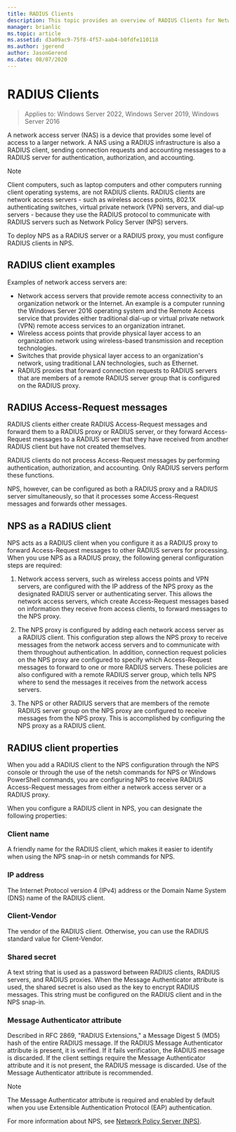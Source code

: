 ```yaml
---
title: RADIUS Clients
description: This topic provides an overview of RADIUS Clients for Network Policy Server in Windows Server 2016.
manager: brianlic
ms.topic: article
ms.assetid: d3a09ac9-75f8-4f57-aab4-b0fdfe110118
ms.author: jgerend
author: JasonGerend
ms.date: 08/07/2020
---
```


# RADIUS Clients

>Applies to: Windows Server 2022, Windows Server 2019, Windows Server 2016

A network access server \(NAS\) is a device that provides some level of access to a larger network. A NAS using a RADIUS infrastructure is also a RADIUS client, sending connection requests and accounting messages to a RADIUS server for authentication, authorization, and accounting.

>[!NOTE]
>Client computers, such as laptop computers and other computers running client operating systems, are not RADIUS clients. RADIUS clients are network access servers - such as wireless access points, 802.1X authenticating switches, virtual private network \(VPN\) servers, and dial-up servers - because they use the RADIUS protocol to communicate with RADIUS servers such as Network Policy Server \(NPS\) servers.

To deploy NPS as a RADIUS server or a RADIUS proxy, you must configure RADIUS clients in NPS.

## RADIUS client examples

Examples of network access servers are:

- Network access servers that provide remote access connectivity to an organization network or the Internet. An example is a computer running the Windows Server 2016 operating system and the  Remote Access service that provides either traditional dial-up or virtual private network (VPN) remote access services to an organization intranet.
- Wireless access points that provide physical layer access to an organization network using wireless-based transmission and reception technologies.
- Switches that provide physical layer access to an organization's network, using traditional LAN technologies, such as Ethernet.
- RADIUS proxies that forward connection requests to RADIUS servers that are members of a remote RADIUS server group that is configured on the RADIUS proxy.

## RADIUS Access-Request messages

RADIUS clients either create RADIUS Access-Request messages and forward them to a RADIUS proxy or RADIUS server, or they forward Access-Request messages to a RADIUS server that they have received from another RADIUS client but have not created themselves.

RADIUS clients do not process Access-Request messages by performing authentication, authorization, and accounting. Only RADIUS servers perform these functions.

NPS, however, can be configured as both a RADIUS proxy and a RADIUS server simultaneously, so that it processes some Access-Request messages and forwards other messages.

## NPS as a RADIUS client

NPS acts as a RADIUS client when you configure it as a RADIUS proxy to forward Access-Request messages to other RADIUS servers for processing. When you use NPS as a RADIUS proxy, the following general configuration steps are required:

1. Network access servers, such as wireless access points and VPN servers, are configured with the IP address of the NPS proxy as the designated RADIUS server or authenticating server. This allows the network access servers, which create Access-Request messages based on information they receive from access clients, to forward messages to the NPS proxy.

2. The NPS proxy is configured by adding each network access server as a RADIUS client. This configuration step allows the NPS proxy to receive messages from the network access servers and to communicate with them throughout authentication. In addition, connection request policies on the NPS proxy are configured to specify which Access-Request messages to forward to one or more RADIUS servers. These policies are also configured with a remote RADIUS server group, which tells NPS where to send the messages it receives from the network access servers.

3. The NPS or other RADIUS servers that are members of the remote RADIUS server group on the NPS proxy are configured to receive messages from the NPS proxy. This is accomplished by configuring the NPS proxy as a RADIUS client.

## RADIUS client properties

When you add a RADIUS client to the NPS configuration through the NPS console or through the use of the netsh commands for NPS or Windows PowerShell commands, you are configuring NPS to receive RADIUS Access-Request messages from either a network access server or a RADIUS proxy.

When you configure a RADIUS client in NPS, you can designate the following properties:

### Client name

 A friendly name for the RADIUS client, which makes it easier to identify when using the NPS snap-in or netsh commands for NPS.

### IP address

The Internet Protocol version 4 \(IPv4\) address or the Domain Name System \(DNS\) name of the RADIUS client.

### Client-Vendor

The vendor of the RADIUS client. Otherwise, you can use the RADIUS standard value for Client-Vendor.

### Shared secret

A text string that is used as a password between RADIUS clients, RADIUS servers, and RADIUS proxies. When the Message Authenticator attribute is used, the shared secret is also used as the key to encrypt RADIUS messages. This string must be configured on the RADIUS client and in the NPS snap-in.

### Message Authenticator attribute

Described in RFC 2869, "RADIUS Extensions," a Message Digest 5 \(MD5\) hash of the entire RADIUS message. If the RADIUS Message Authenticator attribute is present, it is verified. If it fails verification, the RADIUS message is discarded. If the client settings require the Message Authenticator attribute and it is not present, the RADIUS message is discarded. Use of the Message Authenticator attribute is recommended.

>[!NOTE]
>The Message Authenticator attribute is required and enabled by default when you use Extensible Authentication Protocol \(EAP\) authentication.

For more information about NPS, see [Network Policy Server (NPS)](nps-top.md).

